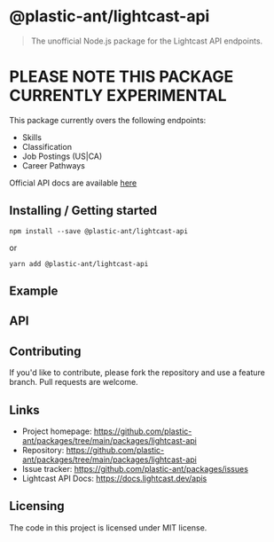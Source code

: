 # @plastic-ant/lightcast-api

> The unofficial Node.js package for the Lightcast API endpoints.

# PLEASE NOTE THIS PACKAGE CURRENTLY EXPERIMENTAL

This package currently overs the following endpoints:

- Skills
- Classification
- Job Postings (US|CA)
- Career Pathways

Official API docs are available [here](https://docs.lightcast.dev/apis)

## Installing / Getting started

```shell
npm install --save @plastic-ant/lightcast-api
```

or

```shell
yarn add @plastic-ant/lightcast-api
```

## Example

## API

## Contributing

If you'd like to contribute, please fork the repository and use a feature
branch. Pull requests are welcome.

## Links

- Project homepage: https://github.com/plastic-ant/packages/tree/main/packages/lightcast-api
- Repository: https://github.com/plastic-ant/packages/tree/main/packages/lightcast-api
- Issue tracker: https://github.com/plastic-ant/packages/issues
- Lightcast API Docs: https://docs.lightcast.dev/apis

## Licensing

The code in this project is licensed under MIT license.
